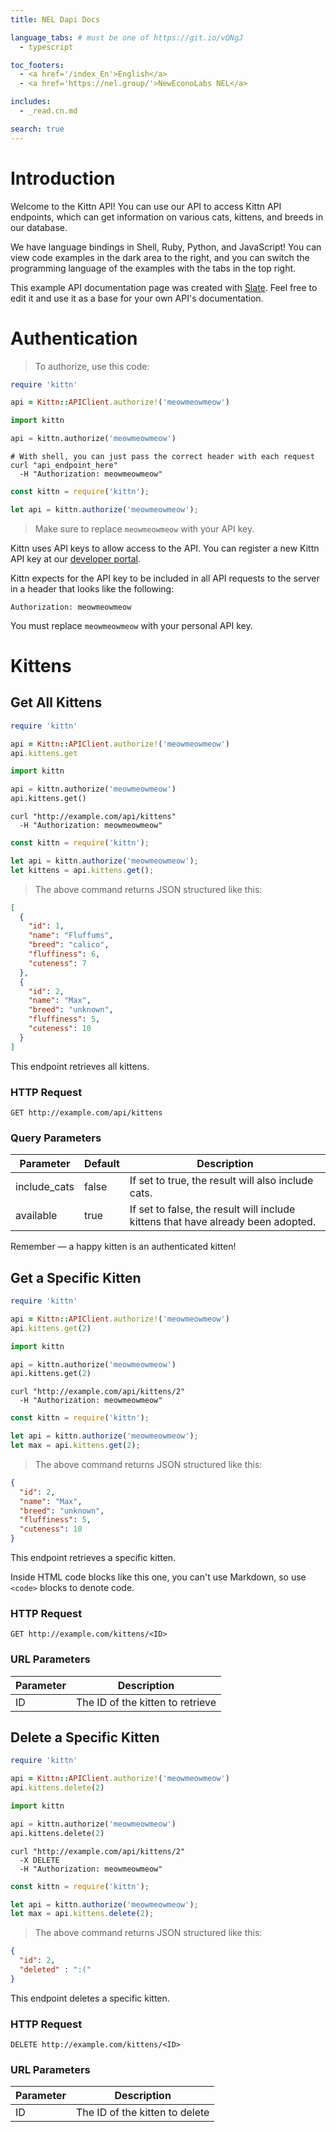 ```yaml
---
title: NEL Dapi Docs

language_tabs: # must be one of https://git.io/vQNgJ
  - typescript

toc_footers:
  - <a href='/index_En'>English</a>
  - <a href='https://nel.group/'>NewEconoLabs NEL</a>

includes:
  - _read.cn.md

search: true
---
```


# Introduction

Welcome to the Kittn API! You can use our API to access Kittn API endpoints, which can get information on various cats, kittens, and breeds in our database.

We have language bindings in Shell, Ruby, Python, and JavaScript! You can view code examples in the dark area to the right, and you can switch the programming language of the examples with the tabs in the top right.

This example API documentation page was created with [Slate](https://github.com/lord/slate). Feel free to edit it and use it as a base for your own API's documentation.

# Authentication

> To authorize, use this code:

```ruby
require 'kittn'

api = Kittn::APIClient.authorize!('meowmeowmeow')
```

```python
import kittn

api = kittn.authorize('meowmeowmeow')
```

```shell
# With shell, you can just pass the correct header with each request
curl "api_endpoint_here"
  -H "Authorization: meowmeowmeow"
```

```javascript
const kittn = require('kittn');

let api = kittn.authorize('meowmeowmeow');
```

> Make sure to replace `meowmeowmeow` with your API key.

Kittn uses API keys to allow access to the API. You can register a new Kittn API key at our [developer portal](http://example.com/developers).

Kittn expects for the API key to be included in all API requests to the server in a header that looks like the following:

`Authorization: meowmeowmeow`

<aside class="notice">
You must replace <code>meowmeowmeow</code> with your personal API key.
</aside>

# Kittens

## Get All Kittens

```ruby
require 'kittn'

api = Kittn::APIClient.authorize!('meowmeowmeow')
api.kittens.get
```

```python
import kittn

api = kittn.authorize('meowmeowmeow')
api.kittens.get()
```

```shell
curl "http://example.com/api/kittens"
  -H "Authorization: meowmeowmeow"
```

```javascript
const kittn = require('kittn');

let api = kittn.authorize('meowmeowmeow');
let kittens = api.kittens.get();
```

> The above command returns JSON structured like this:

```json
[
  {
    "id": 1,
    "name": "Fluffums",
    "breed": "calico",
    "fluffiness": 6,
    "cuteness": 7
  },
  {
    "id": 2,
    "name": "Max",
    "breed": "unknown",
    "fluffiness": 5,
    "cuteness": 10
  }
]
```

This endpoint retrieves all kittens.

### HTTP Request

`GET http://example.com/api/kittens`

### Query Parameters

Parameter | Default | Description
--------- | ------- | -----------
include_cats | false | If set to true, the result will also include cats.
available | true | If set to false, the result will include kittens that have already been adopted.

<aside class="success">
Remember — a happy kitten is an authenticated kitten!
</aside>

## Get a Specific Kitten

```ruby
require 'kittn'

api = Kittn::APIClient.authorize!('meowmeowmeow')
api.kittens.get(2)
```

```python
import kittn

api = kittn.authorize('meowmeowmeow')
api.kittens.get(2)
```

```shell
curl "http://example.com/api/kittens/2"
  -H "Authorization: meowmeowmeow"
```

```javascript
const kittn = require('kittn');

let api = kittn.authorize('meowmeowmeow');
let max = api.kittens.get(2);
```

> The above command returns JSON structured like this:

```json
{
  "id": 2,
  "name": "Max",
  "breed": "unknown",
  "fluffiness": 5,
  "cuteness": 10
}
```

This endpoint retrieves a specific kitten.

<aside class="warning">Inside HTML code blocks like this one, you can't use Markdown, so use <code>&lt;code&gt;</code> blocks to denote code.</aside>

### HTTP Request

`GET http://example.com/kittens/<ID>`

### URL Parameters

Parameter | Description
--------- | -----------
ID | The ID of the kitten to retrieve

## Delete a Specific Kitten

```ruby
require 'kittn'

api = Kittn::APIClient.authorize!('meowmeowmeow')
api.kittens.delete(2)
```

```python
import kittn

api = kittn.authorize('meowmeowmeow')
api.kittens.delete(2)
```

```shell
curl "http://example.com/api/kittens/2"
  -X DELETE
  -H "Authorization: meowmeowmeow"
```

```javascript
const kittn = require('kittn');

let api = kittn.authorize('meowmeowmeow');
let max = api.kittens.delete(2);
```

> The above command returns JSON structured like this:

```json
{
  "id": 2,
  "deleted" : ":("
}
```

This endpoint deletes a specific kitten.

### HTTP Request

`DELETE http://example.com/kittens/<ID>`

### URL Parameters

Parameter | Description
--------- | -----------
ID | The ID of the kitten to delete

